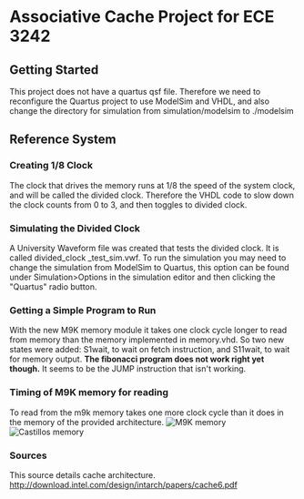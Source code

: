# Associative Cache Project for ECE 3242

## Getting Started
This project does not have a quartus qsf file. Therefore we need to reconfigure the Quartus project
to use ModelSim and VHDL, and also change the directory for simulation from simulation/modelsim to ./modelsim

## Reference System

### Creating 1/8 Clock

The clock that drives the memory runs at 1/8 the speed of the system clock, 
and will be called the divided clock. Therefore the VHDL code to slow down
the clock counts from 0 to 3, and then toggles to divided clock.

### Simulating the Divided Clock

A University Waveform file was created that tests the divided clock. 
It is called divided_clock _test_sim.vwf.
To run the simulation you may need to change the simulation from ModelSim 
to Quartus, this option can be found under Simulation>Options in the simulation
editor and then clicking the "Quartus" radio button.

### Getting a Simple Program to Run

With the new M9K memory module it takes one clock cycle longer to read from memory than the memory implemented in memory.vhd. So two new states were added: S1wait, to wait on fetch instruction, and S11wait, to wait for memory output. **The fibonacci program does not work right yet though.** It seems to be the JUMP instruction that isn't working.

### Timing of M9K memory for reading

To read from the m9k memory takes one more clock cycle than it does in the memory of the provided architecture.
![M9K memory](https://raw.githubusercontent.com/davejmurphy/cache-project/master/m9k_sim.PNG?token=AGFDIxUzVx8qfR9N9X3kv4ObQsWfYIE-ks5W6W1TwA%3D%3D)
![Castillos memory](https://raw.githubusercontent.com/davejmurphy/cache-project/master/castillo_mem_sim.PNG?token=AGFDI-Ijfs7xhMDHU0pbmbwHNoPhzm6Cks5W6W0_wA%3D%3D)

### Sources

This source details cache architecture.
http://download.intel.com/design/intarch/papers/cache6.pdf
